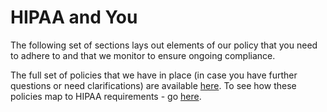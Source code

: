 # HIPAA and You
The following set of sections lays out elements of our policy that you need to adhere to and that we monitor to ensure ongoing compliance.

The full set of policies that we have in place (in case you have further questions or need clarifications) are available [here](http://policy.catalyze.io). To see how these policies map to HIPAA requirements - go [here](http://hipaa.catalyze.io).

